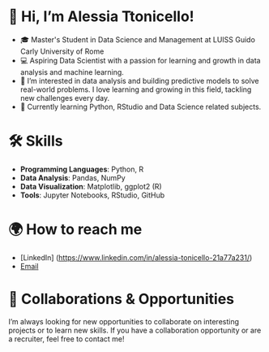 # 👋 Hi, I’m Alessia Ttonicello!

- 🎓 Master's Student in Data Science and Management at LUISS Guido Carly University of Rome
- 💻 Aspiring Data Scientist with a passion for learning and growth in data analysis and machine learning.
- 👀 I’m interested in data analysis and building predictive models to solve real-world problems. I love learning and growing in this field, tackling new challenges every day.
- 🌱 Currently learning Python, RStudio and Data Science related subjects.


# 🛠️ Skills
- **Programming Languages**: Python, R
- **Data Analysis**: Pandas, NumPy
- **Data Visualization**: Matplotlib, ggplot2 (R)
- **Tools**: Jupyter Notebooks, RStudio, GitHub
  

# 🌍 How to reach me 
- [LinkedIn] (https://www.linkedin.com/in/alessia-tonicello-21a77a231/)
- [Email](alessiatonicello@email.com)


# 🔧 Collaborations & Opportunities
I’m always looking for new opportunities to collaborate on interesting projects or to learn new skills. If you have a collaboration opportunity or are a recruiter, feel free to contact me!






<!---
alessia-tonicello/alessia-tonicello is a ✨ special ✨ repository because its `README.md` (this file) appears on your GitHub profile.
You can click the Preview link to take a look at your changes.
--->
